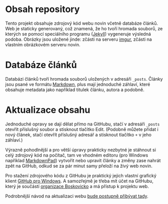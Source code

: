 # Obsah repository

Tento projekt obsahuje zdrojový kód webu novin včetně databáze článků. Web je staticky generovaný, což znamená, že ho tvoří hromada souborů, ze kterých se pomocí speciálního programu ([Jekyll]) vygeneruje výsledná podoba. Obrázky jsou uložené jinde: zčásti na serveru [imgur], zčásti na vlastním obrázkovém serveru novin.

[Jekyll]: http://jekyllrb.com
[imgur]: http://boskovicko.imgur.com/all/

# Databáze článků

Databázi článků tvoří hromada souborů uložených v adresáři `_posts`. Články jsou psané ve formátu [Markdown], plus mají jednoduché záhlaví, které obsahuje metadata jako například titulek článku, autora a podobně.

[Markdown]: http://www.abclinuxu.cz/clanky/markdown-dokumenty-v-prostem-textu-s-minimem-namahy

# Aktualizace obsahu

Jednoduché opravy se dají dělat přímo na GitHubu, stačí v adresáři `_posts` otevřít příslušný soubor a stisknout tlačítko Edit. (Podobně můžete přidat i nový článek, stačí otevřít příslušný adresář a stisknout tlačítko `+` v jeho záhlaví.)

Výrazně pohodlnější a pro větší úpravy prakticky nezbytné je stáhnout si celý zdrojový kód na počítač, tam ve vhodném editoru (pro Windows například [MarkdownPad]) vytvořit nebo upravit články a změny zase nahrát zpět na GitHub, odkud se za pár minut samy přeloží na živý web novin.

[MarkdownPad]: http://markdownpad.com

Pro stažení zdrojového kódu z GitHubu je praktický jejich vlastní grafický klient [GitHub pro Windows][github]. A samozřejmě je třeba mít účet na GitHubu, který je součástí [organizace Boskovicko][organizace] a má přístup k projektu web.

[github]: https://windows.github.com
[organizace]: https://github.com/orgs/Boskovicko/members

Podrobnější návod na aktualizaci webu [bude postupně přibývat tady](_doc/vkladani.md).